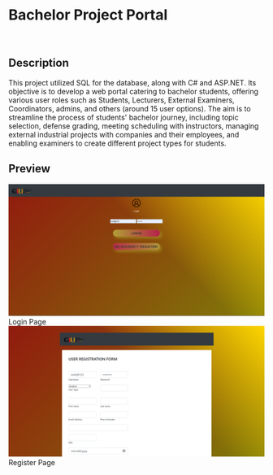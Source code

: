 <html>
<h1>Bachelor Project Portal</h1>
    <br>
    <h2>Description</h2>
    <p>
    This project utilized SQL for the database, along with C# and ASP.NET. Its objective is to develop a web portal catering to bachelor students, offering various user roles such as Students, Lecturers, External Examiners, Coordinators, admins, and others (around 15 user options). The aim is to streamline the process of students' bachelor journey, including topic selection, defense grading, meeting scheduling with instructors, managing external industrial projects with companies and their employees, and enabling examiners to create different project types for students.
    </p>
    <h2>Preview</h2>
    <img src="Screenshots/Login_Page">
    Login Page
    <img src="Screenshots/Register_Page">
    Register Page
</html>
